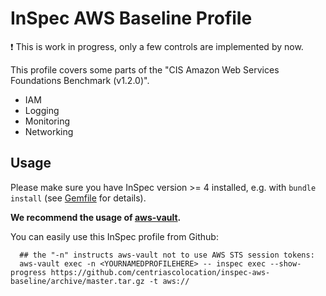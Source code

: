 # InSpec AWS Baseline Profile

:exclamation: This is work in progress, only a few controls are implemented by now.

This profile covers some parts of the "CIS Amazon Web Services Foundations Benchmark (v1.2.0)".

  * IAM
  * Logging
  * Monitoring
  * Networking

## Usage

Please make sure you have InSpec version >= 4 installed, e.g. with `bundle install` (see [Gemfile](Gemfile) for details). 

**We recommend the usage of [aws-vault](https://github.com/99designs/aws-vault).**

You can easily use this InSpec profile from Github:

```
  ## the "-n" instructs aws-vault not to use AWS STS session tokens:
  aws-vault exec -n <YOURNAMEDPROFILEHERE> -- inspec exec --show-progress https://github.com/centriascolocation/inspec-aws-baseline/archive/master.tar.gz -t aws://

```

